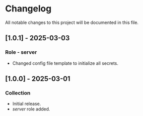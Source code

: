 # Changelog

All notable changes to this project will be documented in this file.

## [1.0.1] - 2025-03-03

### Role - server

- Changed config file template to initialize all secrets.

## [1.0.0] - 2025-03-01

### Collection

- Initial release.
- *server* role added.
